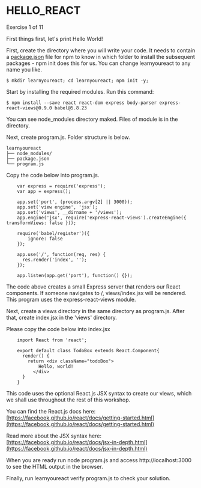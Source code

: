 # HELLO_REACT
 Exercise 1 of 11

First things first, let's print Hello World!

First, create the directory where you will write your code. It needs to contain a [package.json](https://docs.npmjs.com/getting-started/using-a-package.json) file
for npm to know in which folder to install the subsequent packages - npm init does this for us.
You can change learnyoureact to any name you like.

`$ mkdir learnyoureact; cd learnyoureact; npm init -y;`

Start by installing the required modules. Run this command:

`$ npm install --save react react-dom express body-parser express-react-views@0.9.0 babel@5.8.23`

You can see node_modules directory maked.
Files of module is in the directory.

Next, create program.js.
Folder structure is below.

    learnyoureact
    ├── node_modules/
    ├── package.json
    └── program.js

Copy the code below into program.js.
```
    var express = require('express');
    var app = express();
    
    app.set('port', (process.argv[2] || 3000));
    app.set('view engine', 'jsx');
    app.set('views', __dirname + '/views');
    app.engine('jsx', require('express-react-views').createEngine({ transformViews: false }));
    
    require('babel/register')({
        ignore: false
    });
    
    app.use('/', function(req, res) {
      res.render('index', '');
    });
    
    app.listen(app.get('port'), function() {});
```
The code above creates a small Express server that renders our React
components. If someone navigates to /, views/index.jsx will be rendered. This program uses the express-react-views module.

Next, create a views directory in the same directory as program.js.
After that, create index.jsx in the 'views' directory.

Please copy the code below into index.jsx
```
    import React from 'react';
    
    export default class TodoBox extends React.Component{
      render() {
        return <div className="todoBox">
            Hello, world!
          </div>
      }
    }
```
This code uses the optional React.js JSX syntax to create our views, which we
shall use throughout the rest of this workshop.

You can find the React.js docs here: [https://facebook.github.io/react/docs/getting-started.html](https://facebook.github.io/react/docs/getting-started.html)

Read more about the JSX syntax here: [https://facebook.github.io/react/docs/jsx-in-depth.html](https://facebook.github.io/react/docs/jsx-in-depth.html)

When you are ready run node program.js and access http://localhost:3000 to see the HTML output in the browser.

Finally, run learnyoureact verify program.js to check your solution.


